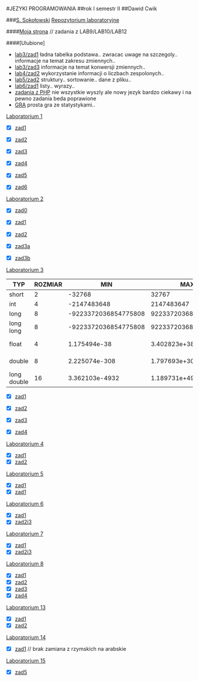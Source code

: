 #JEZYKI PROGRAMOWANIA
##rok I semestr II
##Dawid Cwik

###[S. Sokołowski](https://inf.ug.edu.pl/~stefan/Dydaktyka/JezProg/)
[Repozytorium laboratoryjne](https://github.com/dcwik96/labc.git)

####[Moja strona](https://sigma.ug.edu.pl/~dcwik/index.php) // zadania z LAB9/LAB10/LAB12 

####[Ulubione]
- [lab3/zad1](lab03/zad01.c) ładna tabelka podstawa.. zwracac uwage na szczegoly.. informacje na temat zakresu zmiennych..
- [lab3/zad3](lab03/zad03.c) informacje na temat konwersji zmiennych..
- [lab4/zad2](lab04/zad02.c) wykorzystanie informacji o liczbach zespolonych.. 
- [lab5/zad2](lab05/zad2.c) struktury.. sortowanie.. dane z pliku..
- [lab6/zad1](lab06/zad01.c) listy.. wyrazy..
- [zadania z PHP](https://sigma.ug.edu.pl/~dcwik/index.php) nie wszystkie wyszly ale nowy jezyk bardzo ciekawy i na pewno zadania beda poprawione
- [GRA](gra) prosta gra ze statystykami.. 

[Laboratorium 1](https://inf.ug.edu.pl/~stefan/Dydaktyka/JezProg/Slajdy/Labs01/)

 * [x] [zad1](lab01/zad01.c)
 * [x] [zad2](lab01/zad02.c)
 * [x] [zad3](lab01/zad03.c)
 * [x] [zad4](lab01/zad04.c)
 * [x] [zad5](lab01/zad05.c)
 * [x] [zad6](lab01/zad06.c)


[Laboratorium 2](https://inf.ug.edu.pl/~stefan/Dydaktyka/JezProg/Slajdy/Labs02/)

* [x] [zad0](lab02/zad0.c)
* [x] [zad1](lab02/zad01.c)
* [x] [zad2](lab02/zad02.c)
* [x] [zad3a](lab02/zad03a.c)
* [x] [zad3b](lab02/zad03b.c)


[Laboratorium 3](https://inf.ug.edu.pl/~stefan/Dydaktyka/JezProg/Slajdy/Labs03/)

|TYP        |  ROZMIAR|                  MIN|                  MAX|         ZIARNO|  PRECYZJA|
|-----------|---------|---------------------|---------------------|---------------|----------|
|short      |        2|               -32768|                32767|               |          |
|int        |        4|          -2147483648|           2147483647|               |          |
|long       |        8| -9223372036854775808|  9223372036854775807|               |          |
|long long  |        8| -9223372036854775808|  9223372036854775807|               |          |
|float      |        4|         1.175494e-38|         3.402823e+38|   1.192093e-07|       6  |
|double     |        8|        2.225074e-308|        1.797693e+308|   2.220446e-16|      15  |
|long double|       16|       3.362103e-4932|       1.189731e+4932|   1.084202e-19|      18  |

  * [x] [zad1](lab03/zad01.c)
  * [x] [zad2](lab03/zad02.c)
  * [x] [zad3](lab03/zad03.c)
  * [x] [zad4](lab03/zad04.c)


[Laboratorium 4](https://inf.ug.edu.pl/~stefan/Dydaktyka/JezProg/Slajdy/Labs04/)

  * [x] [zad1](lab04/zad1.c)
  * [x] [zad2](lab04/zad2.c)

[Laboratorium 5](https://inf.ug.edu.pl/~stefan/Dydaktyka/JezProg/Slajdy/Labs05/)

  * [x] [zad1](lab05/zad1.c)
  * [x] [zad1](lab05/zad2.c)

[Laboratorium 6](https://inf.ug.edu.pl/~stefan/Dydaktyka/JezProg/Slajdy/Labs06/)

  * [x] [zad1](lab06/zad01.c)
  * [x] [zad2i3](lab06/glowny.c)

[Laboratorium 7](https://inf.ug.edu.pl/~stefan/Dydaktyka/JezProg/Slajdy/Labs07/)

  * [x] [zad1](lab07/zad01.c)
  * [x] [zad2i3](lab07/zad2_3.c)

[Laboratorium 8](https://inf.ug.edu.pl/~stefan/Dydaktyka/JezProg/Slajdy/Labs08/)

  * [x] [zad1](lab08/zad01.c)
  * [x] [zad2](lab08/zad02.c)
  * [x] [zad3](lab08/zad03.c)
  * [x] [zad4](lab08/zad04.c)

[Laboratorium 13](https://inf.ug.edu.pl/~stefan/Dydaktyka/JezProg/Slajdy/Labs13/)

  * [x] [zad1](lab13/zad01.c)
  * [x] [zad2](lab13/zad02.c)

[Laboratorium 14](https://inf.ug.edu.pl/~stefan/Dydaktyka/JezProg/Slajdy/Labs14/)

  * [x] [zad1](lab14/zad01.c) // brak zamiana z rzymskich na arabskie 

[Laboratorium 15](https://inf.ug.edu.pl/~stefan/Dydaktyka/JezProg/Slajdy/Labs08/)

  * [x] [zad5](lab15/zad05.c)


